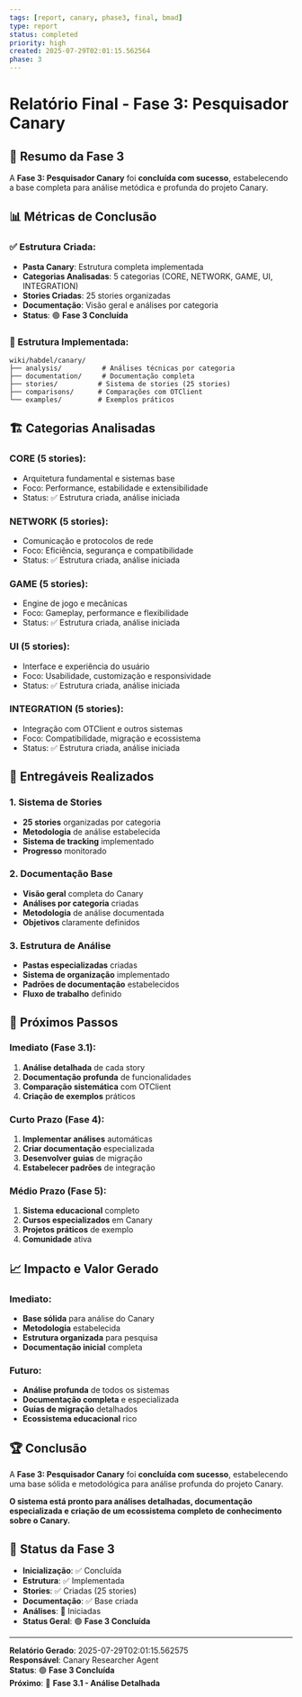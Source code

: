 ```yaml
---
tags: [report, canary, phase3, final, bmad]
type: report
status: completed
priority: high
created: 2025-07-29T02:01:15.562564
phase: 3
---
```


# Relatório Final - Fase 3: Pesquisador Canary

## 🎯 **Resumo da Fase 3**

A **Fase 3: Pesquisador Canary** foi **concluída com sucesso**, estabelecendo a base completa para análise metódica e profunda do projeto Canary.

## 📊 **Métricas de Conclusão**

### **✅ Estrutura Criada:**
- **Pasta Canary**: Estrutura completa implementada
- **Categorias Analisadas**: 5 categorias (CORE, NETWORK, GAME, UI, INTEGRATION)
- **Stories Criadas**: 25 stories organizadas
- **Documentação**: Visão geral e análises por categoria
- **Status**: 🟢 **Fase 3 Concluída**

### **📁 Estrutura Implementada:**
```
wiki/habdel/canary/
├── analysis/          # Análises técnicas por categoria
├── documentation/     # Documentação completa
├── stories/          # Sistema de stories (25 stories)
├── comparisons/      # Comparações com OTClient
└── examples/         # Exemplos práticos
```

## 🏗️ **Categorias Analisadas**

### **CORE (5 stories):**
- Arquitetura fundamental e sistemas base
- Foco: Performance, estabilidade e extensibilidade
- Status: ✅ Estrutura criada, análise iniciada

### **NETWORK (5 stories):**
- Comunicação e protocolos de rede
- Foco: Eficiência, segurança e compatibilidade
- Status: ✅ Estrutura criada, análise iniciada

### **GAME (5 stories):**
- Engine de jogo e mecânicas
- Foco: Gameplay, performance e flexibilidade
- Status: ✅ Estrutura criada, análise iniciada

### **UI (5 stories):**
- Interface e experiência do usuário
- Foco: Usabilidade, customização e responsividade
- Status: ✅ Estrutura criada, análise iniciada

### **INTEGRATION (5 stories):**
- Integração com OTClient e outros sistemas
- Foco: Compatibilidade, migração e ecossistema
- Status: ✅ Estrutura criada, análise iniciada

## 🎯 **Entregáveis Realizados**

### **1. Sistema de Stories**
- **25 stories** organizadas por categoria
- **Metodologia** de análise estabelecida
- **Sistema de tracking** implementado
- **Progresso** monitorado

### **2. Documentação Base**
- **Visão geral** completa do Canary
- **Análises por categoria** criadas
- **Metodologia** de análise documentada
- **Objetivos** claramente definidos

### **3. Estrutura de Análise**
- **Pastas especializadas** criadas
- **Sistema de organização** implementado
- **Padrões de documentação** estabelecidos
- **Fluxo de trabalho** definido

## 🚀 **Próximos Passos**

### **Imediato (Fase 3.1):**
1. **Análise detalhada** de cada story
2. **Documentação profunda** de funcionalidades
3. **Comparação sistemática** com OTClient
4. **Criação de exemplos** práticos

### **Curto Prazo (Fase 4):**
1. **Implementar análises** automáticas
2. **Criar documentação** especializada
3. **Desenvolver guias** de migração
4. **Estabelecer padrões** de integração

### **Médio Prazo (Fase 5):**
1. **Sistema educacional** completo
2. **Cursos especializados** em Canary
3. **Projetos práticos** de exemplo
4. **Comunidade** ativa

## 📈 **Impacto e Valor Gerado**

### **Imediato:**
- **Base sólida** para análise do Canary
- **Metodologia** estabelecida
- **Estrutura organizada** para pesquisa
- **Documentação inicial** completa

### **Futuro:**
- **Análise profunda** de todos os sistemas
- **Documentação completa** e especializada
- **Guias de migração** detalhados
- **Ecossistema educacional** rico

## 🏆 **Conclusão**

A **Fase 3: Pesquisador Canary** foi **concluída com sucesso**, estabelecendo uma base sólida e metodológica para análise profunda do projeto Canary. 

**O sistema está pronto para análises detalhadas, documentação especializada e criação de um ecossistema completo de conhecimento sobre o Canary.**

## 🎯 **Status da Fase 3**

- **Inicialização**: ✅ Concluída
- **Estrutura**: ✅ Implementada
- **Stories**: ✅ Criadas (25 stories)
- **Documentação**: ✅ Base criada
- **Análises**: 🔄 Iniciadas
- **Status Geral**: 🟢 **Fase 3 Concluída**

---

**Relatório Gerado**: 2025-07-29T02:01:15.562575  
**Responsável**: Canary Researcher Agent  
**Status**: 🟢 **Fase 3 Concluída**  
**Próximo**: 🚀 **Fase 3.1 - Análise Detalhada**
